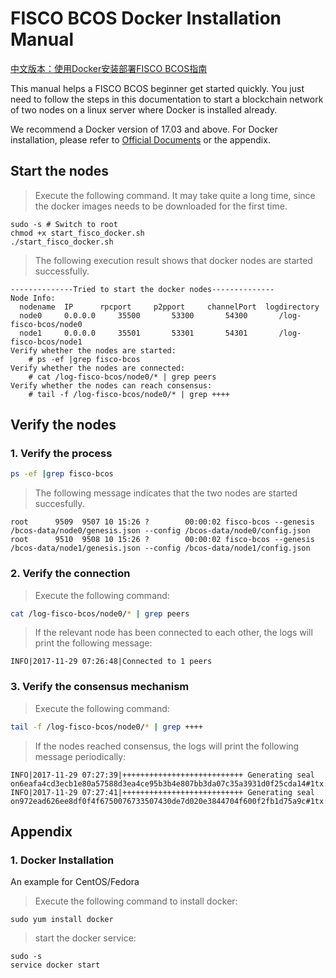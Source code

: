 # FISCO BCOS Docker Installation Manual

[中文版本：使用Docker安装部署FISCO BCOS指南](https://github.com/FISCO-BCOS/FISCO-BCOS/tree/master/docker)

This manual helps a  FISCO BCOS beginner get started quickly. You just need to follow the steps in this documentation to start a blockchain network of two nodes on a linux server where Docker is installed already.

We recommend a Docker version of 17.03 and above. For Docker installation, please refer to [Official Documents](https://docs.docker.com/) or the appendix.

## Start the nodes

> Execute the following command. It may take quite a long time, since the docker images needs to be downloaded for the first time.

```shell
sudo -s # Switch to root
chmod +x start_fisco_docker.sh
./start_fisco_docker.sh
```

> The following execution result shows that docker nodes are started successfully.

```log
--------------Tried to start the docker nodes--------------
Node Info:
  nodename 	IP		rpcport		p2pport		channelPort	 logdirectory
  node0		0.0.0.0		35500		53300		54300		/log-fisco-bcos/node0
  node1		0.0.0.0		35501		53301		54301		/log-fisco-bcos/node1
Verify whether the nodes are started:
	# ps -ef |grep fisco-bcos
Verify whether the nodes are connected:
	# cat /log-fisco-bcos/node0/* | grep peers
Verify whether the nodes can reach consensus: 
	# tail -f /log-fisco-bcos/node0/* | grep ++++
```

## Verify the nodes

### 1. Verify the process

```sh
ps -ef |grep fisco-bcos
```

> The following message indicates that the two nodes are started succesfully.

```
root      9509  9507 10 15:26 ?        00:00:02 fisco-bcos --genesis /bcos-data/node0/genesis.json --config /bcos-data/node0/config.json
root      9510  9508 10 15:26 ?        00:00:02 fisco-bcos --genesis /bcos-data/node1/genesis.json --config /bcos-data/node1/config.json
```

### 2. Verify the connection

> Execute the following command:

```sh
cat /log-fisco-bcos/node0/* | grep peers
```

> If the relevant node has been connected to each other, the logs will print the following message:

```
INFO|2017-11-29 07:26:48|Connected to 1 peers
```

### 3. Verify the consensus mechanism

> Execute the following command:

```sh
tail -f /log-fisco-bcos/node0/* | grep ++++
```

> If the nodes reached consensus,  the logs will print the following message periodically:

```
INFO|2017-11-29 07:27:39|+++++++++++++++++++++++++++ Generating seal on6eafa4cd3ecb1e80a57588d3ea4ce95b3b4e807bb3da07c35a3931d0f25cda14#1tx:0,maxtx:1000,tq.num=0time:1511940459437
INFO|2017-11-29 07:27:41|+++++++++++++++++++++++++++ Generating seal on972ead626ee8df0f4f6750076733507430de7d020e3844704f600f2fb1d75a9c#1tx:0,maxtx:1000,tq.num=0time:1511940461448
```

## Appendix

### 1. Docker Installation

An example for CentOS/Fedora

> Execute the following command to install docker:

```shell
sudo yum install docker
```

> start the docker service:

```shell
sudo -s
service docker start
```